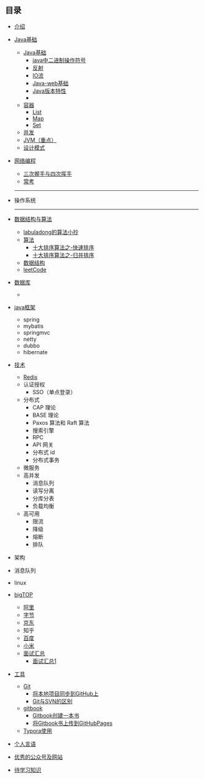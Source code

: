 ## 目录

* [介绍](README.md)

* [Java基础](/docs/java/base/README.md)
  
    * [Java基础](/docs/java/base/java基础.md)
      * [java中二进制操作符号](/docs/java/base/java中二进制操作符号.md)
      * [反射](/docs/java/base/反射.md)
      * [IO流](/docs/java/base/IO流.md)
      * [Java-web基础](/docs/java/base/Java-Web基础.md)
      * [Java版本特性](/docs/java/base/Java版本特性.md)
      * 
    * [容器](/docs/java/collection/README.md)
      * [List](/docs/java/collection/List.md)
      * [Map](/docs/java/collection/Map.md)
      * [Set](/docs/java/collection/Set.md)
    * [并发](/docs/java/more_thread/README.md)
    * [JVM（重点）](/docs/java/jvm/README.md)
    * [设计模式](/docs/设计模式/README.md)
    
* [网络编程](/docs/network/网络编程.md)
  
  * [三次握手与四次挥手](/docs/network/三次握手和四次挥手.md)
  * [常考](/docs/network/README.md)
  
  ---
  
* 操作系统

    ---

* [数据结构与算法](/docs/dataStructures-algorithms/SUMMARY.md)

    * [labuladong的算法小抄](/docs/dataStructures-algorithms/labuladong/readme.md)
    * [算法](/docs/dataStructures-algorithms/algorithms/readme.md)
      * [十大排序算法之-快速排序](/docs/dataStructures-algorithms/algorithms/快速排序.md)
      * [十大排序算法之-归并排序](/docs/dataStructures-algorithms/algorithms/归并排序.md)
    * [数据结构](/docs/dataStructures-algorithms/dataStructure/readme.md)
    * [leetCode](/docs/dataStructures-algorithms/leetcode/README.md)

* [数据库](/docs/database/README.md)
  
    * 
    
* [java框架](/docs/框架/README.md)
  
    * spring
    * mybatis
    * springmvc
    * netty
    * dubbo
    * hibernate
    
* [技术](/docs/skill/README.md)
  
    * [Redis](/docs/skill/Redis/README.md)
    * 认证授权
        * SSO（单点登录）
    * 分布式
        * CAP 理论
        * BASE 理论
        * Paxos 算法和 Raft 算法
        * 搜索引擎
        * RPC
        * API 网关
        * 分布式 id
        * 分布式事务
    * 微服务
    * 高并发
        * 消息队列
        * 读写分离
        * 分库分表
        * 负载均衡
    * 高可用
        * 限流
        * 降级
        * 熔断
        * 排队
    
* 架构

* 消息队列

* linux

* [bigTOP](/docs/bigtop/SUMMARY.md)
  
    * [阿里](/docs/bigtop/阿里.md)
    * [字节](/docs/bigtop/字节.md)
    * [京东](/docs/bigtop/京东.md)
    * 知乎
    * [百度](/docs/bigtop/百度.md)
    * [小米](/docs/bigtop/小米.md)
    * [面试汇总](/docs/bigtop/面试/README.md)
      * [面试汇总1](/docs/bigtop/面试/面试题汇总1.md)
    
* [工具](/docs/tools/readme.md)
  
    * [Git](/docs/tools/git使用/Git介绍.md)
        * [将本地项目同步到GitHub上](docs/tools/git使用/将本地项目同步到GitHub上.md)
        * [Git与SVN的区别](/docs/tools/git使用/Git和SVN的区别.md)
    * [gitbook](docs/tools/gitbook_start/readme.md)
        * [Gitbook创建一本书](docs/tools/gitbook_start/gitbook创建一本书.md)
        * [将Gitbook书上传到GitHubPages](docs/tools/gitbook_start/将Gitbook上的书籍发布在GitHubPages上.md)
    * [Typora使用](/docs/tools/typora使用/typora使用.md)
    
* [个人言语](docs/优秀的语言/读书心得.md)

* [优秀的公众号及网站](/excellent.md)

* [待学习知识](/docs/TODO/TODO.md)

